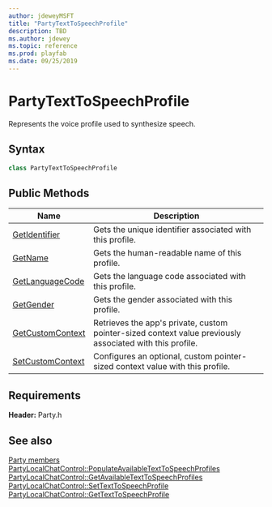 ```yaml
---
author: jdeweyMSFT
title: "PartyTextToSpeechProfile"
description: TBD
ms.author: jdewey
ms.topic: reference
ms.prod: playfab
ms.date: 09/25/2019
---
```


# PartyTextToSpeechProfile  

Represents the voice profile used to synthesize speech.  

## Syntax  
  
```cpp  
class PartyTextToSpeechProfile  
```  
  
## Public Methods  
  
| Name | Description |  
| --- | --- |  
| [GetIdentifier](methods/partytexttospeechprofile_getidentifier.md) | Gets the unique identifier associated with this profile. |  
| [GetName](methods/partytexttospeechprofile_getname.md) | Gets the human-readable name of this profile. |  
| [GetLanguageCode](methods/partytexttospeechprofile_getlanguagecode.md) | Gets the language code associated with this profile. |  
| [GetGender](methods/partytexttospeechprofile_getgender.md) | Gets the gender associated with this profile. |  
| [GetCustomContext](methods/partytexttospeechprofile_getcustomcontext.md) | Retrieves the app's private, custom pointer-sized context value previously associated with this profile. |  
| [SetCustomContext](methods/partytexttospeechprofile_setcustomcontext.md) | Configures an optional, custom pointer-sized context value with this profile. |  

  
  
## Requirements  
  
**Header:** Party.h
  
## See also  
[Party members](../../party_members.md)  
[PartyLocalChatControl::PopulateAvailableTextToSpeechProfiles](../PartyLocalChatControl/methods/partylocalchatcontrol_populateavailabletexttospeechprofiles.md)  
[PartyLocalChatControl::GetAvailableTextToSpeechProfiles](../PartyLocalChatControl/methods/partylocalchatcontrol_getavailabletexttospeechprofiles.md)  
[PartyLocalChatControl::SetTextToSpeechProfile](../PartyLocalChatControl/methods/partylocalchatcontrol_settexttospeechprofile.md)  
[PartyLocalChatControl::GetTextToSpeechProfile](../PartyLocalChatControl/methods/partylocalchatcontrol_gettexttospeechprofile.md)
  
  
  

